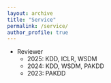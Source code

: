 ```yaml
---
layout: archive
title: "Service"
permalink: /service/
author_profile: true
---
```


* Reviewer
  * 2025: KDD, ICLR, WSDM
  * 2024: KDD, WSDM, PAKDD 
  * 2023: PAKDD
